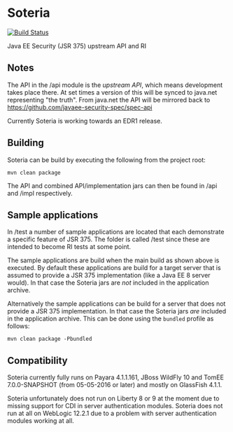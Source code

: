 # Soteria

[![Build Status](https://travis-ci.org/javaee-security-spec/soteria.svg?branch=master)](https://travis-ci.org/javaee-security-spec/soteria)

Java EE Security (JSR 375) upstream API and RI

Notes
-----

The API in the /api module is the *upstream API*, which means development takes place there. At set times a version of this will be synced to java.net representing "the truth". 
From java.net the API will be mirrored back to https://github.com/javaee-security-spec/spec-api

Currently Soteria is working towards an EDR1 release.

Building
--------

Soteria can be build by executing the following from the project root:

``mvn clean package``

The API and combined API/implementation jars can then be found in /api and /impl respectively.

Sample applications
-------------------

In /test a number of sample applications are located that each demonstrate a specific feature of JSR 375. The folder is called
/test since these are intended to become RI tests at some point.

The sample applications are build when the main build as shown above is executed. By default these applications are build for a
target server that is assumed to provide a JSR 375 implementation (like a Java EE 8 server would). In that case the Soteria jars
are *not* included in the application archive.

Alternatively the sample applications can be build for a server that does not provide a JSR 375 implementation. In that case the Soteria jars *are* included in the application archive. This can be done using the ``bundled`` profile as follows:

``mvn clean package -Pbundled``


Compatibility
-------------

Soteria currently fully runs on Payara 4.1.1.161, JBoss WildFly 10 and TomEE 7.0.0-SNAPSHOT (from 05-05-2016 or later) and mostly on GlassFish 4.1.1. 

Soteria unfortunately does not run on Liberty 8 or 9 at the moment due to missing support for CDI in server authentication modules. Soteria does not run at all on WebLogic 12.2.1 due to a problem with server authentication modules working at all.

